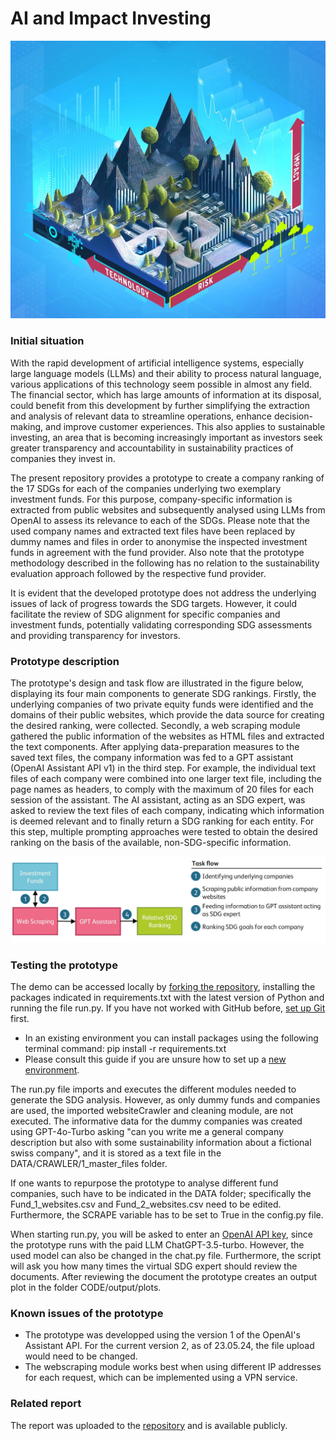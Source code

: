 # AI and Impact Investing

![Cover.jpg](https://github.com/HSLU-IFZ-Competence-Center-Investments/AI_and_Impact_Investing/blob/main/DATA/Images/Cover.jpg)

### Initial situation

With the rapid development of artificial intelligence systems, especially large language models (LLMs) and their ability to process natural language, various applications of this technology seem possible in almost any field. The financial sector, which has large amounts of information at its disposal, could benefit from this development by further simplifying the extraction and analysis of relevant data to streamline operations, enhance decision-making, and improve customer experiences. This also applies to sustainable investing, an area that is becoming increasingly important as investors seek greater transparency and accountability in sustainability practices of companies they invest in.

The present repository provides a prototype to create a company ranking of the 17 SDGs for each of the companies underlying two exemplary investment funds. For this purpose, company-specific information is extracted from public websites and subsequently analysed using LLMs from OpenAI to assess its relevance to each of the SDGs. Please note that the used company names and extracted text files have been replaced by dummy names and files in order to anonymise the inspected investment funds in agreement with the fund provider. Also note that the prototype methodology described in the following has no relation to the sustainability evaluation approach followed by the respective fund provider.

It is evident that the developed prototype does not address the underlying issues of lack of progress towards the SDG targets. However, it could facilitate the review of SDG alignment for specific companies and investment funds, potentially validating corresponding SDG assessments and providing transparency for investors.

### Prototype description

The prototype's design and task flow are illustrated in the figure below, displaying its four main components to generate SDG rankings. Firstly, the underlying companies of two private equity funds were identified and the domains of their public websites, which provide the data source for creating the desired ranking, were collected. Secondly, a web scraping module gathered the public information of the websites as HTML files and extracted the text components. After applying data-preparation measures to the saved text files, the company information was fed to a GPT assistant (OpenAI Assistant API v1) in the third step. For example, the individual text files of each company were combined into one larger text file, including the page names as headers, to comply with the maximum of 20 files for each session of the assistant. The AI assistant, acting as an SDG expert, was asked to review the text files of each company, indicating which information is deemed relevant and to finally return a SDG ranking for each entity. For this step, multiple prompting approaches were tested to obtain the desired ranking on the basis of the available, non-SDG-specific information. 

![Prototype_Architecture.JPG](https://github.com/HSLU-IFZ-Competence-Center-Investments/AI_and_Impact_Investing/blob/main/DATA/Images/Prototype_Architecture.jpg)

### Testing the prototype 

The demo can be accessed locally by [forking the repository](https://docs.github.com/en/get-started/quickstart/fork-a-repo), installing the packages indicated in requirements.txt with the latest version of Python and running the file run.py. If you have not worked with GitHub before, [set up Git](https://docs.github.com/en/get-started/quickstart/set-up-git) first.

- In an existing environment you can install packages using the following terminal command: pip install -r requirements.txt
- Please consult this guide if you are unsure how to set up a [new environment](https://realpython.com/python-virtual-environments-a-primer/#create-it).

The run.py file imports and executes the different modules needed to generate the SDG analysis. However, as only dummy funds and companies are used, the imported websiteCrawler and cleaning module, are not executed. The informative data for the dummy companies was created using GPT-4o-Turbo asking "can you write me a general company description but also with some sustainability information about a fictional swiss company", and it is stored as a text file in the DATA/CRAWLER/1_master_files folder.

If one wants to repurpose the prototype to analyse different fund companies, such have to be indicated in the DATA folder; specifically the Fund_1_websites.csv and Fund_2_websites.csv need to be edited. Furthermore, the SCRAPE variable has to be set to True in the config.py file.

When starting run.py, you will be asked to enter an [OpenAI API key](https://platform.openai.com/account/api-keys), since the prototype runs with the paid LLM ChatGPT-3.5-turbo. However, the used model can also be changed in the chat.py file. Furthermore, the script will ask you how many times the virtual SDG expert should review the documents. After reviewing the document the prototype creates an output plot in the folder CODE/output/plots.

### Known issues of the prototype

- The prototype was developped using the version 1 of the OpenAI's Assistant API. For the current version 2, as of 23.05.24, the file upload would need to be changed.
- The webscraping module works best when using different IP addresses for each request, which can be implemented using a VPN service.

### Related report
The report was uploaded to the [repository]([https://github.com/HSLU-IFZ-Competence-Center-Investments/AI_and_Impact_Investing/blob/main/IFZ_AI_and_Impact_Investing.pdf]) and is available publicly. 

